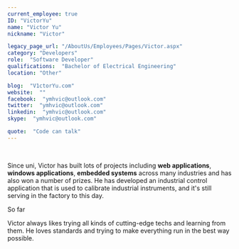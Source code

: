 ```yaml
---
current_employee: true
ID: "VictorYu"
name: "Victor Yu"
nickname: "Victor"

legacy_page_url: "/AboutUs/Employees/Pages/Victor.aspx"
category: "Developers"
role:  "Software Developer"
qualifications:  "Bachelor of Electrical Engineering"
location: "Other"

blog:  "V1ctorYu.com"
website:  ""
facebook:  "ymhvic@outlook.com"
twitter:  "ymhvic@outlook.com"
linkedin:  "ymhvic@outlook.com"
skype:  "ymhvic@outlook.com"

quote:  "Code can talk"
---
```

<br/>

Since uni, Victor has built lots of projects including **web applications**, **windows applications**, **embedded systems** across many industries and has also won a number of prizes. He has developed an industrial control application that is used to calibrate industrial instruments, and it's still serving in the factory to this day.  

So far 

Victor always likes trying all kinds of cutting-edge techs and learning from them. He loves standards and trying to make everything run in the best way possible.  
